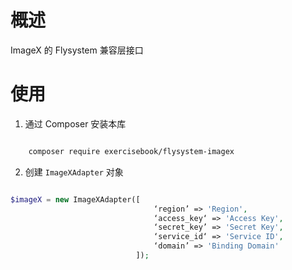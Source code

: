 # 概述

ImageX 的 Flysystem 兼容层接口

# 使用

1. 通过 Composer 安装本库

```bash

    composer require exercisebook/flysystem-imagex

```

2. 创建 `ImageXAdapter` 对象

```php

$imageX = new ImageXAdapter([
                                ‘region’ => 'Region',
                                ‘access_key‘ => 'Access Key',
                                ‘secret_key’ => 'Secret Key',
                                ‘service_id‘ => 'Service ID',
                                ‘domain’ => 'Binding Domain'
                            ]);

```
